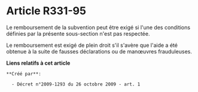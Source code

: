 # Article R331-95

Le remboursement de la subvention peut être exigé si l'une des conditions définies par la présente sous-section n'est pas
respectée. 

Le remboursement est exigé de plein droit s'il s'avère que l'aide a été obtenue à la suite de fausses déclarations ou de
manœuvres frauduleuses.

**Liens relatifs à cet article**

	**Créé par**:

	  - Décret n°2009-1293 du 26 octobre 2009 - art. 1
